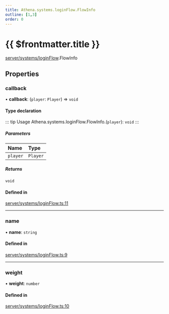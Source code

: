 ```yaml
---
title: Athena.systems.loginFlow.FlowInfo
outline: [1,3]
order: 0
---
```


# {{ $frontmatter.title }}


[server/systems/loginFlow](../modules/server_systems_loginFlow.md).FlowInfo

## Properties

### callback

• **callback**: (`player`: `Player`) => `void`

#### Type declaration

::: tip Usage
Athena.systems.loginFlow.FlowInfo.(`player`): `void`
:::

##### Parameters

| Name | Type |
| :------ | :------ |
| `player` | `Player` |

##### Returns

`void`

#### Defined in

[server/systems/loginFlow.ts:11](https://github.com/Stuyk/altv-athena/blob/7805c27/src/core/server/systems/loginFlow.ts#L11)

___

### name

• **name**: `string`

#### Defined in

[server/systems/loginFlow.ts:9](https://github.com/Stuyk/altv-athena/blob/7805c27/src/core/server/systems/loginFlow.ts#L9)

___

### weight

• **weight**: `number`

#### Defined in

[server/systems/loginFlow.ts:10](https://github.com/Stuyk/altv-athena/blob/7805c27/src/core/server/systems/loginFlow.ts#L10)
